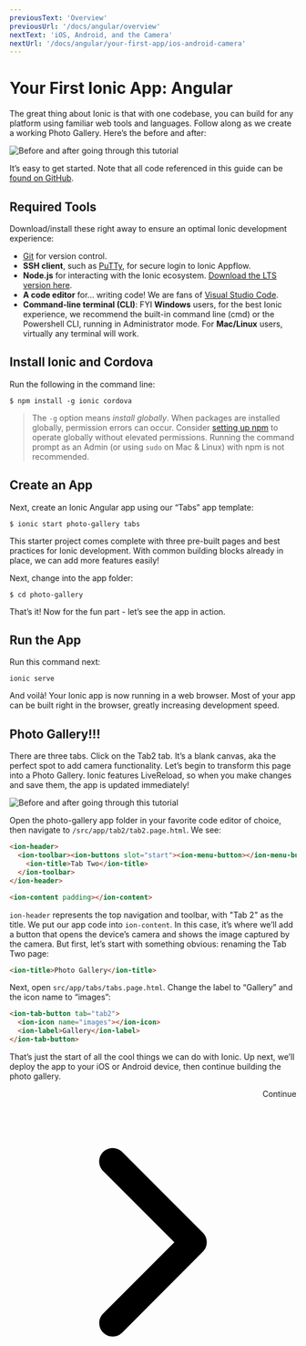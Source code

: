 ```yaml
---
previousText: 'Overview'
previousUrl: '/docs/angular/overview'
nextText: 'iOS, Android, and the Camera'
nextUrl: '/docs/angular/your-first-app/ios-android-camera'
---
```


# Your First Ionic App: Angular

The great thing about Ionic is that with one codebase, you can build for any platform using familiar web tools and languages. Follow along as we create a working Photo Gallery. Here’s the before and after:

![Before and after going through this tutorial](/docs/assets/img/guides/first-app-v3/gallery-combined.png)

It’s easy to get started. Note that all code referenced in this guide can be [found on GitHub](https://github.com/ionic-team/photo-gallery-tutorial-ionic4/).

## Required Tools

Download/install these right away to ensure an optimal Ionic development experience:

* [Git](https://git-scm.com/downloads) for version control.
* **SSH client**, such as [PuTTy](https://www.putty.org/), for secure login to Ionic Appflow.
* **Node.js** for interacting with the Ionic ecosystem. [Download the LTS version here](https://nodejs.org/en/).
* **A code editor** for... writing code! We are fans of [Visual Studio Code](https://code.visualstudio.com/).
* **Command-line terminal (CLI)**: FYI **Windows** users, for the best Ionic experience, we recommend the built-in command line (cmd) or the Powershell CLI, running in Administrator mode. For **Mac/Linux** users, virtually any terminal will work.

## Install Ionic and Cordova

Run the following in the command line:

```shell
$ npm install -g ionic cordova
```

> The `-g` option means *install globally*. When packages are installed globally, permission errors can occur. Consider [setting up npm](https://docs.npmjs.com/resolving-eacces-permissions-errors-when-installing-packages-globally) to operate globally without elevated permissions. Running the command prompt as an Admin (or using `sudo` on Mac & Linux) with npm is not recommended.

## Create an App

Next, create an Ionic Angular app using our “Tabs” app template:

```shell
$ ionic start photo-gallery tabs
```

This starter project comes complete with three pre-built pages and best practices for Ionic development. With common building blocks already in place, we can add more features easily!

Next, change into the app folder:

```shell
$ cd photo-gallery
```

That’s it! Now for the fun part - let’s see the app in action.

## Run the App

Run this command next:

```shell
ionic serve
```

And voilà! Your Ionic app is now running in a web browser. Most of your app can be built right in the browser, greatly increasing development speed.

## Photo Gallery!!!

There are three tabs. Click on the Tab2 tab. It’s a blank canvas, aka the perfect spot to add camera functionality. Let’s begin to transform this page into a Photo Gallery. Ionic features LiveReload, so when you make changes and save them, the app is updated immediately!

![Before and after going through this tutorial](/docs/assets/img/guides/first-app-v3/email-photogallery.gif)

Open the photo-gallery app folder in your favorite code editor of choice, then navigate to `/src/app/tab2/tab2.page.html`. We see:

```html
<ion-header>
  <ion-toolbar><ion-buttons slot="start"><ion-menu-button></ion-menu-button></ion-buttons>
    <ion-title>Tab Two</ion-title>
  </ion-toolbar>
</ion-header>

<ion-content padding></ion-content>
```

`ion-header` represents the top navigation and toolbar, with "Tab 2" as the title. We put our app code into `ion-content`. In this case, it’s where we’ll add a button that opens the device’s camera and shows the image captured by the camera. But first, let’s start with something obvious: renaming the Tab Two page:

```html
<ion-title>Photo Gallery</ion-title>
```

Next, open `src/app/tabs/tabs.page.html`. Change the label to “Gallery” and the icon name to “images”:

```html
<ion-tab-button tab="tab2">
  <ion-icon name="images"></ion-icon>
  <ion-label>Gallery</ion-label>
</ion-tab-button>
```

That’s just the start of all the cool things we can do with Ionic. Up next, we’ll deploy the app to your iOS or Android device, then continue building the photo gallery.

<div style="text-align:right;">
  <docs-button href="/docs/angular/your-first-app/ios-android-camera">Continue <svg viewBox="0 0 512 512"><path d="M294.1 256L167 129c-9.4-9.4-9.4-24.6 0-33.9s24.6-9.3 34 0L345 239c9.1 9.1 9.3 23.7.7 33.1L201.1 417c-4.7 4.7-10.9 7-17 7s-12.3-2.3-17-7c-9.4-9.4-9.4-24.6 0-33.9l127-127.1z"></path></svg></docs-button>
</div>
